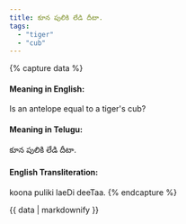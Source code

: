 ```yaml
---
title: కూన పులికి లేడి దీటా.
tags:
  - "tiger"
  - "cub"
---
```


{% capture data %}
#### Meaning in English:
Is an antelope equal to a tiger's cub?

#### Meaning in Telugu:
కూన పులికి లేడి దీటా.

#### English Transliteration:
koona puliki laeDi deeTaa.
{% endcapture %}

<div class="notice">{{ data | markdownify }}</div>

